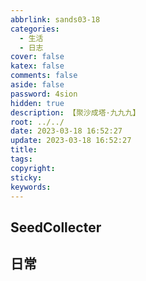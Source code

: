 ```yaml
---
abbrlink: sands03-18
categories:
  - 生活
  - 日志
cover: false
katex: false
comments: false
aside: false
password: 4sion
hidden: true
description: 【聚沙成塔·九九九】
root: ../../
date: 2023-03-18 16:52:27
update: 2023-03-18 16:52:27
title:
tags:
copyright:
sticky:
keywords:
---
```


## SeedCollecter


## 日常